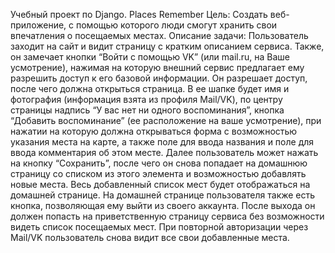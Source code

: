 Учебный проект по Django.
Places Remember
Цель:
Создать веб-приложение, с помощью которого люди смогут хранить свои впечатления о посещаемых
местах.
Описание задачи:
Пользователь заходит на сайт и видит страницу с кратким описанием сервиса. Также, он замечает
кнопки “Войти с помощью VK” (или mail.ru, на Ваше усмотрение), нажимая на которую внешний сервис
предлагает ему разрешить доступ к его базовой информации.
Он разрешает доступ, после чего должна открыться страница. В ее шапке будет имя и фотография
(информация взята из профиля Mail/VK), по центру страницы надпись “У вас нет ни одного
воспоминания”, кнопка “Добавить воспоминание” (ее расположение на ваше усмотрение), при нажатии
на которую должна открываться форма с возможностью указания места на карте, а также поле для
ввода названия и поле для ввода комментария об этом месте.
Далее пользователь может нажать на кнопку “Сохранить”, после чего он снова попадает на домашнюю
страницу со списком из этого элемента и возможностью добавлять новые места. Весь добавленный
список мест будет отображаться на домашней странице.
На домашней странице пользователя также есть кнопка, позволяющая ему выйти из своего аккаунта.
После выхода он должен попасть на приветственную страницу сервиса без возможности видеть список
посещаемых мест. При повторной авторизации через Mail/VK пользователь снова видит все свои
добавленные места.

